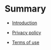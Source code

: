 # Summary

- [Introduction](README.md)

- [Privacy policy](privacy_policy.md)

- [Terms of use](terms_of_use.md)

